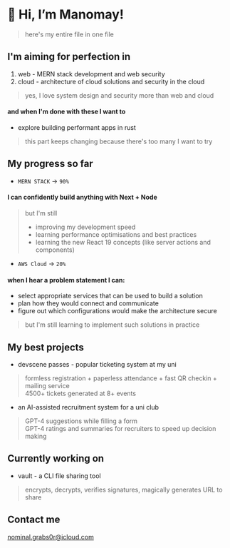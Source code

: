 # 👋 Hi, I’m Manomay!
> here's my entire file in one file

## I'm aiming for perfection in
1. web - MERN stack development and web security
2. cloud - architecture of cloud solutions and security in the cloud
> yes, I love system design and security more than web and cloud

#### and when I'm done with these I want to
+ explore building performant apps in rust
> this part keeps changing because there's too many I want to try

## My progress so far
+ ```MERN STACK``` -> ```90%```  
#### I can confidently build anything with Next + Node  
> but I'm still
> - improving my development speed
> - learning performance optimisations and best practices
> - learning the new React 19 concepts (like server actions and components)
+ ```AWS Cloud``` -> ```20%```
#### when I hear a problem statement I can:
 - select appropriate services that can be used to build a solution
 - plan how they would connect and communicate
 - figure out which configurations would make the architecture secure
> but I'm still learning to implement such solutions in practice

## My best projects
+ devscene passes - popular ticketing system at my uni
> formless registration + paperless attendance + fast QR checkin + mailing service   
> 4500+ tickets generated at 8+ events

+ an AI-assisted recruitment system for a uni club
> GPT-4 suggestions while filling a form  
> GPT-4 ratings and summaries for recruiters to speed up decision making

## Currently working on
+ vault - a CLI file sharing tool
> encrypts, decrypts, verifies signatures, magically generates URL to share

## Contact me
[nominal.grabs0r@icloud.com](mailto:nominal.grabs0r@icloud.com)
